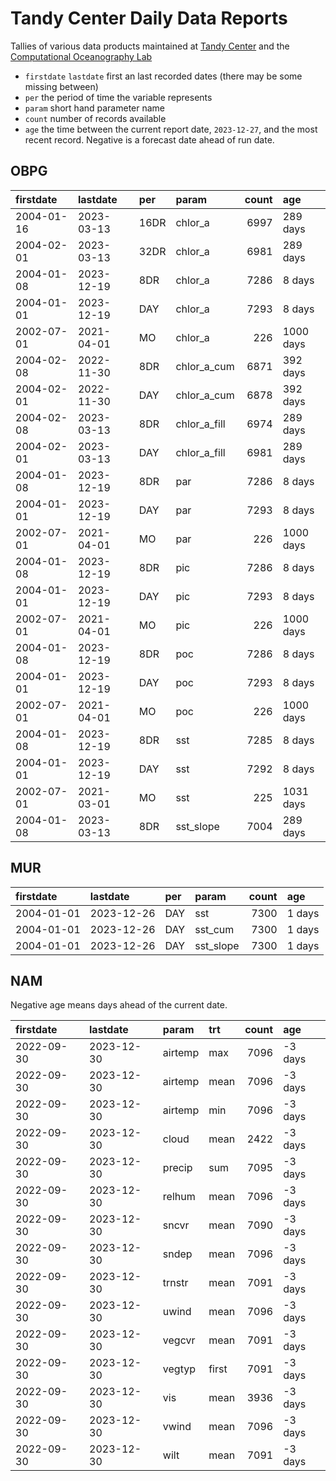 Tandy Center Daily Data Reports
================

Tallies of various data products maintained at [Tandy
Center](https://www.bigelow.org/services/ocean-forecasting/) and the
[Computational Oceanography
Lab](https://www.bigelow.org/science/lab/computational-oceanography/)

- `firstdate` `lastdate` first an last recorded dates (there may be some
  missing between)
- `per` the period of time the variable represents
- `param` short hand parameter name
- `count` number of records available
- `age` the time between the current report date, `2023-12-27`, and the
  most recent record. Negative is a forecast date ahead of run date.

## OBPG

| firstdate  | lastdate   | per  | param        | count | age       |
|:-----------|:-----------|:-----|:-------------|------:|:----------|
| 2004-01-16 | 2023-03-13 | 16DR | chlor_a      |  6997 | 289 days  |
| 2004-02-01 | 2023-03-13 | 32DR | chlor_a      |  6981 | 289 days  |
| 2004-01-08 | 2023-12-19 | 8DR  | chlor_a      |  7286 | 8 days    |
| 2004-01-01 | 2023-12-19 | DAY  | chlor_a      |  7293 | 8 days    |
| 2002-07-01 | 2021-04-01 | MO   | chlor_a      |   226 | 1000 days |
| 2004-02-08 | 2022-11-30 | 8DR  | chlor_a_cum  |  6871 | 392 days  |
| 2004-02-01 | 2022-11-30 | DAY  | chlor_a_cum  |  6878 | 392 days  |
| 2004-02-08 | 2023-03-13 | 8DR  | chlor_a_fill |  6974 | 289 days  |
| 2004-02-01 | 2023-03-13 | DAY  | chlor_a_fill |  6981 | 289 days  |
| 2004-01-08 | 2023-12-19 | 8DR  | par          |  7286 | 8 days    |
| 2004-01-01 | 2023-12-19 | DAY  | par          |  7293 | 8 days    |
| 2002-07-01 | 2021-04-01 | MO   | par          |   226 | 1000 days |
| 2004-01-08 | 2023-12-19 | 8DR  | pic          |  7286 | 8 days    |
| 2004-01-01 | 2023-12-19 | DAY  | pic          |  7293 | 8 days    |
| 2002-07-01 | 2021-04-01 | MO   | pic          |   226 | 1000 days |
| 2004-01-08 | 2023-12-19 | 8DR  | poc          |  7286 | 8 days    |
| 2004-01-01 | 2023-12-19 | DAY  | poc          |  7293 | 8 days    |
| 2002-07-01 | 2021-04-01 | MO   | poc          |   226 | 1000 days |
| 2004-01-08 | 2023-12-19 | 8DR  | sst          |  7285 | 8 days    |
| 2004-01-01 | 2023-12-19 | DAY  | sst          |  7292 | 8 days    |
| 2002-07-01 | 2021-03-01 | MO   | sst          |   225 | 1031 days |
| 2004-01-08 | 2023-03-13 | 8DR  | sst_slope    |  7004 | 289 days  |

## MUR

| firstdate  | lastdate   | per | param     | count | age    |
|:-----------|:-----------|:----|:----------|------:|:-------|
| 2004-01-01 | 2023-12-26 | DAY | sst       |  7300 | 1 days |
| 2004-01-01 | 2023-12-26 | DAY | sst_cum   |  7300 | 1 days |
| 2004-01-01 | 2023-12-26 | DAY | sst_slope |  7300 | 1 days |

## NAM

Negative age means days ahead of the current date.

| firstdate  | lastdate   | param   | trt   | count | age     |
|:-----------|:-----------|:--------|:------|------:|:--------|
| 2022-09-30 | 2023-12-30 | airtemp | max   |  7096 | -3 days |
| 2022-09-30 | 2023-12-30 | airtemp | mean  |  7096 | -3 days |
| 2022-09-30 | 2023-12-30 | airtemp | min   |  7096 | -3 days |
| 2022-09-30 | 2023-12-30 | cloud   | mean  |  2422 | -3 days |
| 2022-09-30 | 2023-12-30 | precip  | sum   |  7095 | -3 days |
| 2022-09-30 | 2023-12-30 | relhum  | mean  |  7096 | -3 days |
| 2022-09-30 | 2023-12-30 | sncvr   | mean  |  7090 | -3 days |
| 2022-09-30 | 2023-12-30 | sndep   | mean  |  7096 | -3 days |
| 2022-09-30 | 2023-12-30 | trnstr  | mean  |  7091 | -3 days |
| 2022-09-30 | 2023-12-30 | uwind   | mean  |  7096 | -3 days |
| 2022-09-30 | 2023-12-30 | vegcvr  | mean  |  7091 | -3 days |
| 2022-09-30 | 2023-12-30 | vegtyp  | first |  7091 | -3 days |
| 2022-09-30 | 2023-12-30 | vis     | mean  |  3936 | -3 days |
| 2022-09-30 | 2023-12-30 | vwind   | mean  |  7096 | -3 days |
| 2022-09-30 | 2023-12-30 | wilt    | mean  |  7091 | -3 days |

